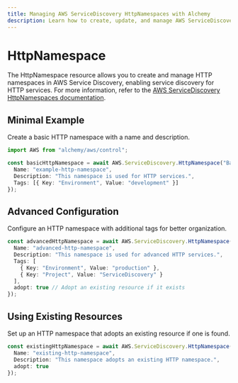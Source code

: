 ```yaml
---
title: Managing AWS ServiceDiscovery HttpNamespaces with Alchemy
description: Learn how to create, update, and manage AWS ServiceDiscovery HttpNamespaces using Alchemy Cloud Control.
---
```


# HttpNamespace

The HttpNamespace resource allows you to create and manage HTTP namespaces in AWS Service Discovery, enabling service discovery for HTTP services. For more information, refer to the [AWS ServiceDiscovery HttpNamespaces documentation](https://docs.aws.amazon.com/servicediscovery/latest/userguide/).

## Minimal Example

Create a basic HTTP namespace with a name and description.

```ts
import AWS from "alchemy/aws/control";

const basicHttpNamespace = await AWS.ServiceDiscovery.HttpNamespace("BasicHttpNamespace", {
  Name: "example-http-namespace",
  Description: "This namespace is used for HTTP services.",
  Tags: [{ Key: "Environment", Value: "development" }]
});
```

## Advanced Configuration

Configure an HTTP namespace with additional tags for better organization.

```ts
const advancedHttpNamespace = await AWS.ServiceDiscovery.HttpNamespace("AdvancedHttpNamespace", {
  Name: "advanced-http-namespace",
  Description: "This namespace is used for advanced HTTP services.",
  Tags: [
    { Key: "Environment", Value: "production" },
    { Key: "Project", Value: "ServiceDiscovery" }
  ],
  adopt: true // Adopt an existing resource if it exists
});
```

## Using Existing Resources

Set up an HTTP namespace that adopts an existing resource if one is found.

```ts
const existingHttpNamespace = await AWS.ServiceDiscovery.HttpNamespace("ExistingHttpNamespace", {
  Name: "existing-http-namespace",
  Description: "This namespace adopts an existing HTTP namespace.",
  adopt: true
});
```